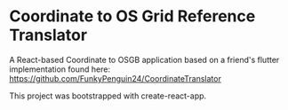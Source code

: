 # Coordinate to OS Grid Reference Translator

A React-based Coordinate to OSGB application based on a friend's flutter implementation found here: https://github.com/FunkyPenguin24/CoordinateTranslator

This project was bootstrapped with create-react-app.